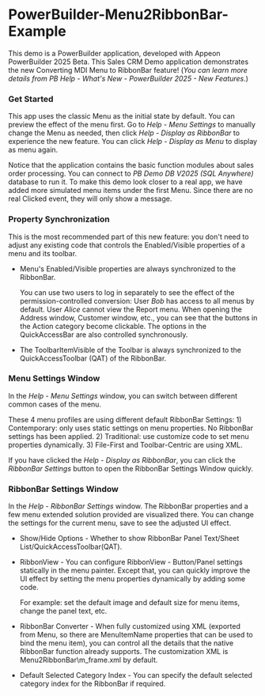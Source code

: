 # PowerBuilder-Menu2RibbonBar-Example
This demo is a PowerBuilder application, developed with Appeon PowerBuilder 2025 Beta. This Sales CRM Demo application demonstrates the new Converting MDI Menu to RibbonBar feature!  (*You can learn more details from PB Help - What's New - PowerBuilder 2025 - New Features.*)

### Get Started

This app uses the classic Menu as the initial state by default. You can preview the effect of the menu first. Go to *Help - Menu Settings* to manually change the Menu as needed, then click  *Help - Display as RibbonBar* to experience the new feature. You can click *Help - Display as Menu* to display as menu again.

Notice that the application contains the basic function modules about sales order processing. You can connect to *PB Demo DB V2025 (SQL Anywhere)* database to run it. To make this demo look closer to a real app, we have added more simulated menu items under the first Menu. Since there are no real Clicked event, they will only show a message.

### Property Synchronization

This is the most recommended part of this new feature: you don't need to adjust any existing code that controls the Enabled/Visible properties of a menu and its toolbar.

- Menu's Enabled/Visible properties are always synchronized to the RibbonBar. 

  You can use two users to log in separately to see the effect of the permission-controlled conversion: User *Bob* has access to all menus by default. User *Alice* cannot view the Report menu. When opening the Address window, Customer window, etc., you can see that the buttons in the Action category become clickable. The options in the QuickAccessBar are also controlled synchronously.

- The ToolbarItemVisible of the Toolbar is always synchronized to the QuickAccessToolbar (QAT) of the RibbonBar.

### Menu Settings Window

In the *Help - Menu Settings* window, you can switch between different common cases of the menu. 

These 4 menu profiles are using different default RibbonBar Settings: 1) Contemporary: only uses static settings on menu properties. No RibbonBar settings has been applied. 2) Traditional: use customize code to set menu properties dynamically. 3) File-First and Toolbar-Centric are using XML. 

If you have clicked the *Help - Display as RibbonBar*, you can click the *RibbonBar Settings* button to open the RibbonBar Settings Window quickly.


### RibbonBar Settings Window

In the *Help - RibbonBar Settings* window. The RibbonBar properties and a few menu extended solution provided are visualized there. You can change the settings for the current menu, save to see the adjusted UI effect.

- Show/Hide Options - Whether to show RibbonBar Panel Text/Sheet List/QuickAccessToolbar(QAT).

- RibbonView - You can configure RibbonView - Button/Panel settings statically in the menu painter. Except that, you can quickly improve the UI effect by setting the menu properties dynamically by adding some code. 

  For example: set the default image and default size for menu items, change the panel text, etc.

- RibbonBar Converter - When fully customized using XML (exported from Menu, so there are  MenuItemName properties that can be used to bind the menu item), you can control all the details that the native RibbonBar function already supports. The customization XML is Menu2RibbonBar\m_frame.xml by default.

- Default Selected Category Index - You can specify the default selected category index for the RibbonBar if required.
